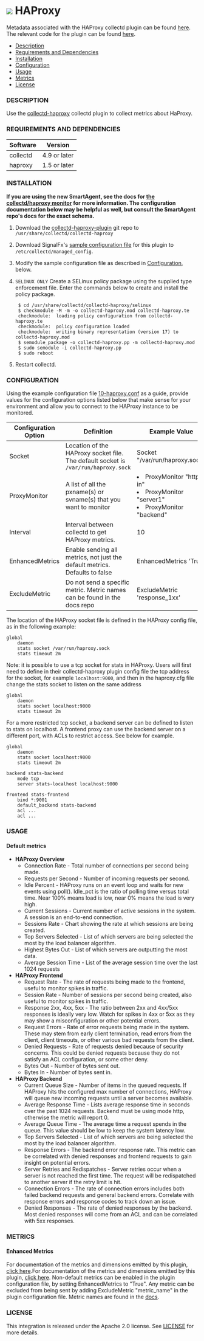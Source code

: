 # ![](https://github.com/signalfx/integrations/blob/master/collectd-haproxy/img/integrations_haproxy.png) HAProxy

Metadata associated with the HAProxy collectd plugin can be found [here](https://github.com/signalfx/integrations/tree/release/collectd-haproxy). The relevant code for the plugin can be found [here](https://github.com/signalfx/collectd-haproxy).

- [Description](#description)
- [Requirements and Dependencies](#requirements-and-dependencies)
- [Installation](#installation)
- [Configuration](#configuration)
- [Usage](#usage)
- [Metrics](#metrics)
- [License](#license)

### DESCRIPTION

Use the <a target="_blank" href="https://github.com/signalfx/collectd-haproxy">collectd-haproxy</a> collectd plugin to collect metrics about HaProxy.

### REQUIREMENTS AND DEPENDENCIES

| Software  | Version        |
|-----------|----------------|
| collectd  |  4.9 or later  |
| haproxy  | 1.5 or later |

### INSTALLATION

**If you are using the new SmartAgent, see the docs for [the collectd/haproxy
monitor](https://github.com/signalfx/signalfx-agent/tree/master/docs/monitors/collectd-haproxy.md)
for more information.  The configuration documentation below may be helpful as
well, but consult the SmartAgent repo's docs for the exact schema.**


1. Download the <a target="_blank" href="https://github.com/signalfx/collectd-haproxy">collectd-haproxy-plugin</a> git repo to `/usr/share/collectd/collectd-haproxy`
2. Download SignalFx's <a target="_blank" href="https://github.com/signalfx/integrations/tree/master/collectd-haproxy/10-haproxy.conf">sample configuration file</a> for this plugin to `/etc/collectd/managed_config`.
3. Modify the sample configuration file as described in [Configuration](#configuration), below.
4. `SELINUX ONLY` Create a SELinux policy package using the supplied type enforcement file.  Enter the commands below to create and install the policy package.

        $ cd /usr/share/collectd/collectd-haproxy/selinux
        $ checkmodule -M -m -o collectd-haproxy.mod collectd-haproxy.te
        checkmodule:  loading policy configuration from collectd-haproxy.te
        checkmodule:  policy configuration loaded
        checkmodule:  writing binary representation (version 17) to collectd-haproxy.mod
        $ semodule_package -o collectd-haproxy.pp -m collectd-haproxy.mod
        $ sudo semodule -i collectd-haproxy.pp
        $ sudo reboot

5. Restart collectd.


### CONFIGURATION

Using the example configuration file <a target="_blank" href="https://github.com/signalfx/integrations/tree/master/collectd-haproxy/10-haproxy.conf">10-haproxy.conf</a> as a guide, provide values for the configuration options listed below that make sense for your environment and allow you to connect to the HAProxy instance to be monitored.

| Configuration Option | Definition | Example Value |
| ---------------------|------------|---------------|
| Socket | Location of the HAProxy socket file. The default socket is `/var/run/haproxy.sock` | Socket "/var/run/haproxy.sock" |
| ProxyMonitor | A list of all the pxname(s) or svname(s) that you want to monitor | <ui><li>ProxyMonitor "http-in"</li><li>ProxyMonitor "server1"</li><li>ProxyMonitor "backend"</li></ui> |
| Interval | Interval between collectd to get HAProxy metrics. | 10 |
| EnhancedMetrics | Enable sending all metrics, not just the default metrics. Defaults to false| EnhancedMetrics 'True' |
| ExcludeMetric | Do not send a specific metric. Metric names can be found in the docs repo | ExcludeMetric 'response_1xx' |

The location of the HAProxy socket file is defined in the HAProxy config file, as in the following example:

```
global
    daemon
    stats socket /var/run/haproxy.sock
    stats timeout 2m
```

Note: it is possible to use a tcp socket for stats in HAProxy. Users will first need to define in their collectd-haproxy plugin config file the tcp address for the socket, for example `localhost:9000`, and then in the haproxy.cfg file change the stats socket to listen on the same address
```
global
    daemon
    stats socket localhost:9000
    stats timeout 2m
```

For a more restricted tcp socket, a backend server can be defined to listen to stats on localhost. A frontend proxy can use the backend server on a different port, with ACLs to restrict access. See below for example.

```
global
    daemon
    stats socket localhost:9000
    stats timeout 2m

backend stats-backend
    mode tcp
    server stats-localhost localhost:9000

frontend stats-frontend
    bind *:9001
    default_backend stats-backend
    acl ...
    acl ...
```

### USAGE
#### Default metrics
- **HAProxy Overview**
    - Connection Rate - Total number of connections per second being made.
    - Requests per Second - Number of incoming requests per second.
    - Idle Percent - HAProxy runs on an event loop and waits for new events using poll(). Idle_pct is the ratio of polling time versus total time. Near 100% means load is low, near 0% means the load is very high.
    - Current Sessions - Current number of active sessions in the system. A session is an end-to-end connection.
    - Sessions Rate - Chart showing the rate at which sessions are being created.
    - Top Servers Selected - List of which servers are being selected the most by the load balancer algorithm.
    - Highest Bytes Out - List of which servers are outputting the most data.
    - Average Session Time - List of the average session time over the last 1024 requests
- **HAProxy Frontend**
    - Request Rate - The rate of requests being made to the frontend, useful to monitor spikes in traffic.
    - Session Rate - Number of sessions per second being created, also useful to monitor spikes in traffic.
    - Response 2xx, 4xx, 5xx - The ratio between 2xx and 4xx/5xx responses is ideally very low. Watch for spikes in 4xx or 5xx as they may show a misconfiguration or other potential errors.
    - Request Errors - Rate of error requests being made in the system. These may stem from early client termination, read errors from the client, client timeouts, or other various bad requests from the client.
    - Denied Requests - Rate of requests denied because of security concerns. This could be denied requests because they do not satisfy an ACL configuration, or some other deny.
    - Bytes Out - Number of bytes sent out.
    - Bytes In - Number of bytes sent in.
- **HAProxy Backend**
    - Current Queue Size - Number of items in the queued requests. If HAProxy hits the configured max number of connections, HAProxy will queue new incoming requests until a server becomes available.
    - Average Response Time - Lists average response time in seconds over the past 1024 requests. Backend must be using mode http, otherwise the metric will report 0.
    - Average Queue Time - The average time a request spends in the queue. This value should be low to keep the system latency low.
    - Top Servers Selected - List of which servers are being selected the most by the load balancer algorithm.
    - Response Errors - The backend error response rate. This metric can be correlated with denied responses and frontend requests to gain insight on potential errors.
    - Server Retries and Redispatches - Server retries occur when a server is not reached the first time. The request will be redispatched to another server if the retry limit is hit.
    - Connection Errors - The rate of connection errors includes both failed backend requests and general backend errors. Correlate with response errors and response codes to track down an issue.
    - Denied Responses - The rate of denied responses by the backend. Most denied responses will come from an ACL and can be correlated with 5xx responses.


### METRICS
#### Enhanced Metrics

For documentation of the metrics and dimensions emitted by this plugin, [click here](./docs).For documentation of the metrics and dimensions emitted by this plugin, [click here](./docs). Non-default metrics can be enabled in the plugin configuration file, by setting EnhancedMetrics to "True". Any metric can be excluded from being sent by adding ExcludeMetric "metric_name" in the plugin configuration file. Metric names are found in the [docs](./docs).


### LICENSE

This integration is released under the Apache 2.0 license. See [LICENSE](./LICENSE) for more details.
